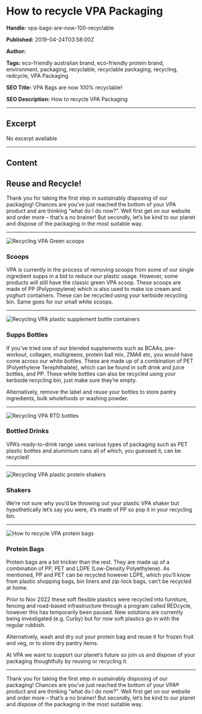 # How to recycle VPA Packaging

**Handle:** vpa-bags-are-now-100-recyclable

**Published:** 2019-04-24T03:58:00Z

**Author:**  

**Tags:** eco-friendly australian brand, eco-friendly protein brand, environment, packaging, recyclable, recyclable packaging, recycling, redcycle, VPA Packaging

**SEO Title:** VPA Bags are now 100% recyclable!

**SEO Description:** How to recycle VPA Packaging

---

## Excerpt

No excerpt available

---

## Content

## Reuse and Recycle!

Thank you for taking the first step in sustainably disposing of our packaging! Chances are you’ve just reached the bottom of your VPA product and are thinking “what do I do now?”. Well first get on our website and order more – that’s a no brainer! But secondly, let’s be kind to our planet and dispose of the packaging in the most suitable way.

---

![Recycling VPA Green scoops](https://i.shgcdn.com/32ef1fd0-b7e2-47f1-8221-d9a826e55ead/-/format/auto/-/preview/3000x3000/-/quality/lighter/)

### Scoops

VPA is currently in the process of removing scoops from some of our single ingredient supps in a bid to reduce our plastic usage. However, some products will still have the classic green VPA scoop. These scoops are made of PP (Polypropylene) which is also used to make ice cream and yoghurt containers. These can be recycled using your kerbside recycling bin. Same goes for our small white scoops.

---

![Recycling VPA plastic supplement bottle containers](https://i.shgcdn.com/8f2e0e23-352e-4aa4-9442-a6aacf0f6bc0/-/format/auto/-/preview/3000x3000/-/quality/lighter/)

### Supps Bottles

If you’ve tried one of our blended supplements such as BCAAs, pre-workout, collagen, multigreens, protein ball mix, ZMA6 etc, you would have come across our white bottles. These are made up of a combination of PET (Polyethylene Terephthalate), which can be found in soft drink and juice bottles, and PP. These white bottles can also be recycled using your kerbside recycling bin, just make sure they’re empty.

Alternatively, remove the label and reuse your bottles to store pantry ingredients, bulk wholefoods or washing powder.

---

![Recycling VPA RTD bottles](https://i.shgcdn.com/9b557096-5aac-4fce-ba3a-31a42da24fd1/-/format/auto/-/preview/3000x3000/-/quality/lighter/)

### Bottled Drinks

VPA’s ready-to-drink range uses various types of packaging such as PET plastic bottles and aluminium cans all of which, you guessed it, can be recycled!

---

![Recycling VPA plastic protein shakers](https://i.shgcdn.com/184f0aa6-407f-4635-b170-ef92879539bf/-/format/auto/-/preview/3000x3000/-/quality/lighter/)

### Shakers

We’re not sure why you’d be throwing out your plastic VPA shaker but hypothetically let’s say you were, it’s made of PP so pop it in your recycling bin.

---

![How to recycle VPA protein bags](https://i.shgcdn.com/577cb4c8-50e1-4a4c-aa55-57510abfe640/-/format/auto/-/preview/3000x3000/-/quality/lighter/)

### Protein Bags

Protein bags are a bit trickier than the rest. They are made up of a combination of PP, PET and LDPE (Low-Density Polyethylene). As mentioned, PP and PET can be recycled however LDPE, which you’ll know from plastic shopping bags, bin liners and zip-lock bags, can’t be recycled at home.

Prior to Nov 2022 these soft flexible plastics were recycled into furniture, fencing and road-based infrastructure through a program called REDcycle, however this has temporarily been paused. New solutions are currently being investigated (e.g. Curby) but for now soft plastics go in with the regular rubbish.

Alternatively, wash and dry out your protein bag and reuse it for frozen fruit and veg, or to store dry pantry items.

At VPA we want to support our planet’s future so join us and dispose of your packaging thoughtfully by reusing or recycling it.

---

Thank you for taking the first step in sustainably disposing of our packaging! Chances are you’ve just reached the bottom of your VPA® product and are thinking “what do I do now?”. Well first get on our website and order more – that’s a no brainer! But secondly, let’s be kind to our planet and dispose of the packaging in the most suitable way.

